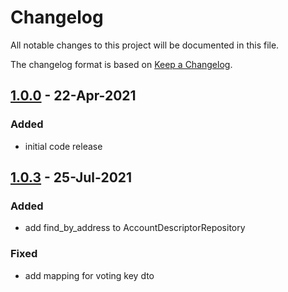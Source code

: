 # Changelog
All notable changes to this project will be documented in this file.

The changelog format is based on [Keep a Changelog](https://keepachangelog.com/en/1.0.0/).

## [1.0.0] - 22-Apr-2021

### Added
 - initial code release

## [1.0.3] - 25-Jul-2021

### Added
 - add find_by_address to AccountDescriptorRepository

### Fixed
 - add mapping for voting key dto

[1.0.3]: https://github.com/symbol/sdk-python/compare/v1.0.0...v1.0.3
[1.0.0]: https://github.com/symbol/sdk-python/releases/tag/v1.0.0
